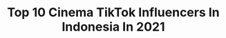 ---
title: Top 10 Cinema TikTok Influencers In Indonesia In 2021
description: >-
  Find top cinema TikTok influencers in Indonesia in 2021. Most popular hashtags: #fyp #foryou #xyzbca #foryoupage.
platform: TikTok
hits: 13
text_top: Identify the most popular TikTok profiles on inBeat.
text_bottom: inBeat has 13 TikTok influencers like this in Indonesia for you to work with.
profiles:
  - username: "cinema.21"
    fullname: >-
      Cinema XXI
    bio: >-
      Official TikTok account for Cinema XXI
    location: "Indonesia"
    followers: 258900
    engagement: 537
    commentsToLikes: 0.034272
    id: ckblnrmrbfpox0j23gu4gvyr2
    verified: false
    hashtags: "#fyp, #tiktoktainment, #foryoupage, #cinema"
  - username: "hafizhirfan11"
    fullname: >-
      hafizh irfan
    bio: >-
      📍Pemalang
    location: "Indonesia"
    followers: 230100
    engagement: 818
    commentsToLikes: 0.015592
    id: ckbkvyov2rln90j23qg7lck6o
    verified: false
    hashtags: "#cinematics, #aesthetic, #fyp, #foryou"
  - username: "netizenagih"
    fullname: >-
      Rezki Hermawan
    bio: >-
      Tarusan, West Sumatra ↓↓↓Follow My Instagram↓↓↓ @rezkihermawan
    location: "Indonesia"
    followers: 36200
    engagement: 599
    commentsToLikes: 0.030803
    id: ckbqrqzj2cm8d0j23d47cbdg6
    verified: false
    hashtags: "#foryou, #padang, #trending, #shalawat"
  - username: "ini_wikk"
    fullname: >-
      AN
    bio: >-
      fangirl tidak terdeteksi kang oleng🤲🏻 19y'o
    location: "Indonesia"
    followers: 2759
    engagement: 1187
    commentsToLikes: 0.038735
    id: ckd0npxjch2zx0j23123dgrkx
    verified: false
    hashtags: "#kpopfyp, #nctedit, #raikantopeni, #xyzbca"
  - username: "pisthetic"
    fullname: >-
      Bintang Trisna
    bio: >-
      AESTHETIC🌻 Hi Girls and Gentlemen💚 Flw ya:) Instagram:bintangtrisnaa #teamstar
    location: "Indonesia"
    followers: 82500
    engagement: 730
    commentsToLikes: 0.019764
    id: ck9n56dxf6rb20j780pmzujz2
    verified: false
    hashtags: "#dirumahaja, #samasamadirumah, #foryou, #aesthetic"
  - username: "rama.fr32"
    fullname: >-
      Ramafr
    bio: >-
      Cek youtube⬆️ Padang, indonesia
    location: "Indonesia"
    followers: 46300
    engagement: 392
    commentsToLikes: 0.028747
    id: ckcels203vqtb0j23nltrs6jw
    verified: false
    hashtags: "#xyzbca, #samasamadirumah, #foryou, #sitinjaulauik"
  - username: "kevin.koloay"
    fullname: >-
      Kevin Petterson
    bio: >-
      💫IG @Kevinkoloay 📍Jakarta - Manado 📩 DM for Business / PP FANBOY BTS
    location: "Indonesia"
    followers: 96100
    engagement: 1172
    commentsToLikes: 0.041668
    id: ckd0gi7eae58k0j23efuy8ugu
    verified: false
    hashtags: "#kpopers, #bts, #kpoper, #foryoupage"
  - username: "anggayunandareal_16"
    fullname: >-
      Anggayunandareal_16
    bio: >-
      IG : anggayunandareal16 Big love zarangga
    location: "Indonesia"
    followers: 109900
    engagement: 801
    commentsToLikes: 0.012014
    id: ckbkvat6jquga0j23kldvc3ud
    verified: false
    hashtags: "#anggayunanda, #zaraadhisty, #miss, #stayhome"
  - username: "nunik254"
    fullname: >-
      Nunik Harianti
    bio: >-
      lhttps://m.youtube.com/channel/UCVL2xhJRM-UixK-qVeZmCgw
    location: "Indonesia"
    followers: 2208
    engagement: 1572
    commentsToLikes: 0.011905
    id: ckcp4dtkdccc70j231is75kjl
    verified: false
    hashtags: "#kpopedit, #amazingsaturday, #jungsister, #cenimagraph"
  - username: "boywilliam"
    fullname: >-
      Boy William
    bio: >-
      Hi Rakyat TikTok.
    location: "Indonesia"
    followers: 907500
    engagement: 355
    commentsToLikes: 0.008954
    id: ckbb3cy9jtpdn0j23d0vxqfdo
    verified: true
    hashtags: "#disneyplushotstarid, #sinemaspektakuler, #ginirasanyajoyday, #ad"
---
